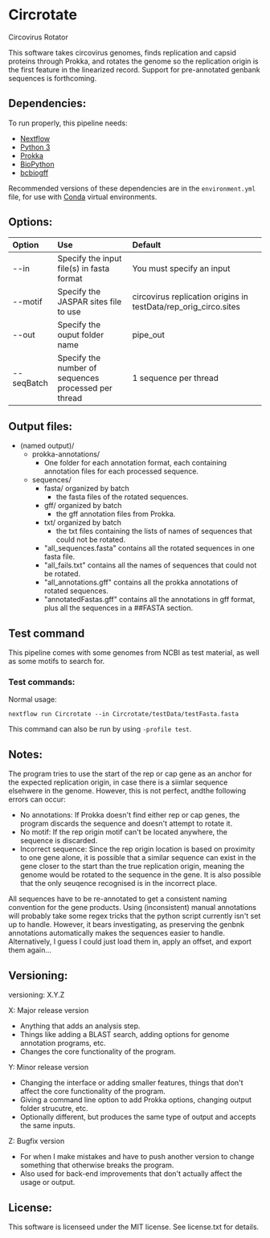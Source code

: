 # Circrotate
Circovirus Rotator

This software takes circovirus genomes, finds replication and capsid proteins through Prokka, and rotates the genome so the replication origin is the first feature in the linearized record. Support for pre-annotated genbank sequences is forthcoming.

## Dependencies:
To run properly, this pipeline needs:
 * [Nextflow](https://www.nextflow.io/)
 * [Python 3](https://www.python.org/downloads/)
 * [Prokka](https://github.com/tseemann/prokka)
 * [BioPython](https://biopython.org/)
 * [bcbiogff](https://github.com/chapmanb/bcbb/tree/master/gff)

Recommended versions of these dependencies are in the ```environment.yml``` file, for use with [Conda](https://docs.conda.io/en/latest/) virtual environments.

## Options:
| Option     | Use                                                  | Default                                                         |
|:-----------|:-----------------------------------------------------|:----------------------------------------------------------------|
| --in       | Specify the input file(s) in fasta format            | You must specify an input                                       |
| --motif    | Specify the JASPAR sites file to use                 | circovirus replication origins in testData/rep_orig_circo.sites |
| --out      | Specify the ouput folder name                        | pipe_out                                                        |
| --seqBatch | Specify the number of sequences processed per thread | 1 sequence per thread                                           |

## Output files:
* (named output)/
	* prokka-annotations/
		* One folder for each annotation format, each containing annotation files for each processed sequence.
	* sequences/
		* fasta/ organized by batch
			* the fasta files of the rotated sequences.
		* gff/ organized by batch
			* the gff annotation files from Prokka.
		* txt/ organized by batch
			* the txt files containing the lists of names of sequences that could not be rotated.
		* "all_sequences.fasta" contains all the rotated sequences in one fasta file.
		* "all_fails.txt" contains all the names of sequences that could not be rotated.
		* "all_annotations.gff" contains all the prokka annotations of rotated sequences.
		* "annotatedFastas.gff" contains all the annotations in gff format, plus all the sequences in a ##FASTA section.

## Test command
This pipeline comes with some genomes from NCBI as test material, as well as some motifs to search for.

### Test commands:
Normal usage:
```
nextflow run Circrotate --in Circrotate/testData/testFasta.fasta
```
This command can also be run by using ```-profile test```.

## Notes:
The program tries to use the start of the rep or cap gene as an anchor for the expected replication origin, in case there is a siimlar sequence elsehwere in the genome. However, this is not perfect, andthe following errors can occur:

- No annotations:
If Prokka doesn't find either rep or cap genes, the program discards the sequence and doesn't attempt to rotate it.
- No motif:
If the rep origin motif can't be located anywhere, the sequence is discarded.
- Incorrect sequence:
Since the rep origin location is based on proximity to one gene alone, it is possible that a similar sequence can exist in the gene closer to the start than the true replication origin, meaning the genome would be rotated to the sequence in the gene. It is also possible that the only seuqence recognised is in the incorrect place.

All sequences have to be re-annotated to get a consistent naming convention for the gene products. Using (inconsistent) manual annotations will probably take some regex tricks that the python script currently isn't set up to handle. However, it bears investigating, as preserving the genbnk annotations automatically makes the sequences easier to handle. Alternatively, I guess I could just load them in, apply an offset, and export them again...

## Versioning:

versioning: X.Y.Z

X: Major release version
  - Anything that adds an analysis step.
  - Things like adding a BLAST search, adding options for genome annotation programs, etc.
  - Changes the core functionality of the program.

Y: Minor release version
  - Changing the interface or adding smaller features, things that don't affect the core functionality of the program.
  - Giving a command line option to add Prokka options, changing output folder strucutre, etc.
  - Optionally different, but produces the same type of output and accepts the same inputs.

Z: Bugfix version
  - For when I make mistakes and have to push another version to change something that otherwise breaks the program.
  - Also used for back-end improvements that don't actually affect the usage or output.

## License:

This software is licenseed under the MIT license. See license.txt for details.